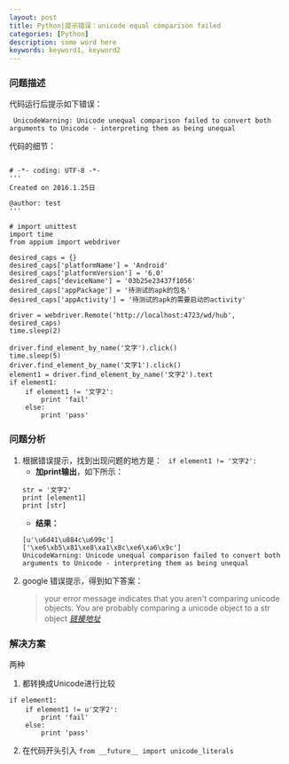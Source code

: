 ```yaml
---
layout: post
title: Python|提示错误：unicode equal comparison failed
categories: [Python]
description: some word here
keywords: keyword1, keyword2
---
```


### 问题描述
代码运行后提示如下错误：

``` UnicodeWarning: Unicode unequal comparison failed to convert both arguments to Unicode - interpreting them as being unequal```

代码的细节：

```

# -*- coding: UTF-8 -*-  
'''
Created on 2016.1.25日

@author: test
'''

# import unittest
import time
from appium import webdriver

desired_caps = {}
desired_caps['platformName'] = 'Android'
desired_caps['platformVersion'] = '6.0'
desired_caps['deviceName'] = '03b25e23437f1056'
desired_caps['appPackage'] = '待测试的apk的包名'
desired_caps['appActivity'] = '待测试的apk的需要启动的activity'

driver = webdriver.Remote('http://localhost:4723/wd/hub', desired_caps)
time.sleep(2)

driver.find_element_by_name('文字').click()
time.sleep(5)
driver.find_element_by_name('文字1').click()
element1 = driver.find_element_by_name('文字2').text
if element1:
    if element1 != '文字2':
        print 'fail'
    else:
        print 'pass'
```

### 问题分析

1. 根据错误提示，找到出现问题的地方是： ``` if element1 != '文字2':```
    - **加print输出**，如下所示：
    ```
    str = '文字2'
    print [element1]
    print [str]
    ```
    - **结果：**
    ```
    [u'\u6d41\u884c\u699c']  
    ['\xe6\xb5\x81\xe8\xa1\x8c\xe6\xa6\x9c']  
    UnicodeWarning: Unicode unequal comparison failed to convert both arguments to Unicode - interpreting them as being unequal  
    ```
2. google 错误提示，得到如下答案：
    > your error message indicates that you aren't comparing unicode objects. You are probably comparing a unicode object to a str object
    *[链接地址](http://stackoverflow.com/questions/18193305/python-unicode-equal-comparison-failed)*


### 解决方案
两种

1. 都转换成Unicode进行比较

```
if element1:
    if element1 != u'文字2':
        print 'fail'
    else:
        print 'pass'
```

2.  在代码开头引入 ```from __future__ import unicode_literals  ```



